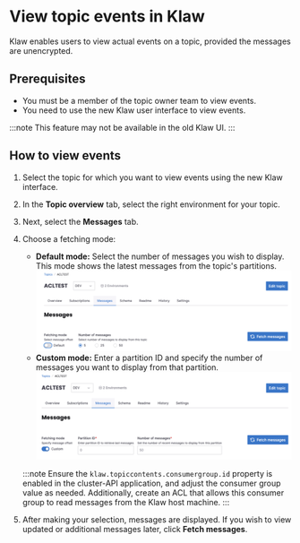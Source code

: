 # View topic events in Klaw

Klaw enables users to view actual events on a topic, provided the messages are unencrypted.

## Prerequisites

- You must be a member of the topic owner team to view events.
- You need to use the new Klaw user interface to view events.

:::note
This feature may not be available in the old Klaw UI.
:::

## How to view events

1. Select the topic for which you want to view events using the new Klaw interface.
2. In the **Topic overview** tab, select the right environment for your topic.
3. Next, select the **Messages** tab.
4. Choose a fetching mode:

   - **Default mode:** Select the number of messages you wish to display. This mode shows the latest messages from the topic's partitions.
     ![image](../../../static/images/topic/view-events1.png)
   - **Custom mode:** Enter a partition ID and specify the number of messages you want to display from that partition.
     ![image](../../../static/images/topic/view-events2.png)

   :::note
   Ensure the `klaw.topiccontents.consumergroup.id` property is enabled in the cluster-API application, and adjust the consumer group value as needed. Additionally, create an ACL that allows this consumer group to read messages from the Klaw host machine.
   :::

5. After making your selection, messages are displayed. If you wish to view updated or additional messages later, click **Fetch messages**.
